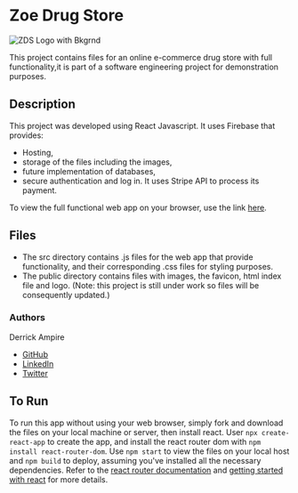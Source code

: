 # Zoe Drug Store

![ZDS Logo with Bkgrnd](https://user-images.githubusercontent.com/65196859/158594785-fb4172a0-876f-429d-8610-32b5a3ec2eb9.png)

This project contains files for an online e-commerce drug store with full functionality,it is part of a software engineering project for demonstration purposes.

## Description

This project was developed using React Javascript.
It uses Firebase that provides:
- Hosting,
- storage of the files including the images,
- future implementation of databases,
- secure authentication and log in.
It uses Stripe API to process its payment.

To view the full functional web app on your browser, use the link [here](https://drug-store-9dcfb.web.app/).

## Files
- The src directory contains .js files for the web app that provide functionality, and their corresponding .css files for styling purposes.
- The public directory contains files with images, the favicon, html index file and logo. (Note: this project is still under work so files will be consequently updated.)


### Authors

Derrick Ampire
- [GitHub](https://github.com/am-derrick)
- [LinkedIn](https://www.linkedin.com/in/ampire-derrick-1957b0185/)
- [Twitter](https://www.twitter.com/am_derrick)

## To Run
To run this app without using your web browser, simply fork and download the files on your local machine or server, then install react. User `npx create-react-app` to create the app, and install the react router dom with `npm install react-router-dom`. 
Use `npm start` to view the files on your local host and `npm build` to deploy, assuming you've installed all the necessary dependencies. Refer to the [react router documentation](https://reactrouter.com/docs/en/v6/api) and [getting started with react](https://reactjs.org/docs/getting-started.html) for more details.

